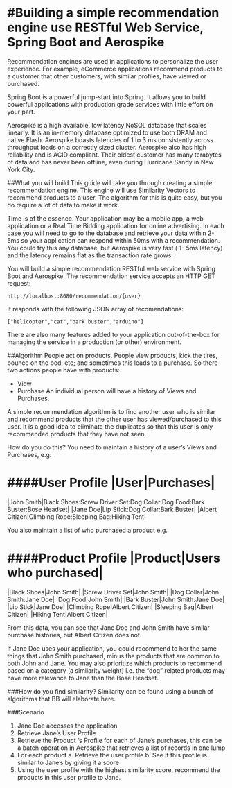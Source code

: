 #Building a simple recommendation engine use RESTful Web Service, Spring Boot and Aerospike
===========================================================================================
Recommendation engines are used in applications to personalize the user experience. For example, eCommerce applications recommend products to a customer that other customers, with similar profiles, have viewed or purchased.

Spring Boot is a powerful jump-start into Spring. It allows you to build powerful applications with production grade services with little effort on your part.

Aerospike is a high available, low latency NoSQL database that scales linearly. It is an in-memory database optimized to use both DRAM and native Flash. Aerospike boasts latencies of 1 to 3 ms consistently across throughput loads on a correctly sized cluster. Aerospike also has high reliability and is ACID compliant.  Their oldest customer has many terabytes of data and has never been offline, even during Hurricane Sandy in New York City.

##What you will build
This guide will take you through creating a simple recommendation engine. This engine will use Similarity Vectors to recommend products to a user. 
The algorithm for this is quite easy, but you do require a lot of data to make it work.

Time is of the essence. Your application may be a mobile app, a web application or a Real Time Bidding application for online advertising. 
In each case you will need to go to the database and retrieve your data within 2-5ms so your application can respond within 50ms with a recommendation. You could try this any database, but Aerospike is very fast ( 1- 5ms latency) and the latency remains flat as the transaction rate grows.

You will build a simple recommendation RESTful web service with Spring Boot and Aerospike. 
The recommendation service accepts an HTTP GET request:

    http://localhost:8080/recommendation/{user}

It responds with the following JSON array of recomendations:

    ["helicopter","cat","bark buster","arduino"]
    
There are also many features added to your application out-of-the-box for managing the service in a production (or other) environment. 

##Algorithm
People act on products. People view products, kick the tires, bounce on the bed, etc; and sometimes this leads to a purchase. So there two actions people have with products: 
* View
* Purchase
An individual person will have a history of Views and Purchases.

A simple recommendation algorithm is to find another user who is similar and recommend products that the other user has viewed/purchased to this user. It is a good idea to eliminate the duplicates so that this user is only recommended products that they have not seen.

How do you do this? You need to maintain a history of a user’s Views and Purchases, e.g:

####User Profile
|User|Purchases|
================
|John Smith|Black Shoes\:Screw Driver Set\:Dog Collar\:Dog Food\:Bark Buster\:Bose Headset|
|Jane Doe|Lip Stick\:Dog Collar\:Bark Buster|
|Albert Citizen|Climbing Rope\:Sleeping Bag\:Hiking Tent|

You also maintain a list of who purchased a product e.g.

####Product Profile
|Product|Users who purchased|
=============================
|Black Shoes|John Smith|
|Screw Driver Set|John Smith|
|Dog Collar|John Smith\:Jane Doe|
|Dog Food|John Smith|
|Bark Buster|John Smith\:Jane Doe|
|Lip Stick|Jane Doe|
|Climbing Rope|Albert Citizen|
|Sleeping Bag|Albert Citizen|
|Hiking Tent|Albert Citizen|

From this data, you can see that Jane Doe and John Smith have similar purchase histories, but Albert Citizen does not. 

If Jane Doe uses your application, you could recommend to her the same things that John Smith purchased, minus the products that are common to both John and Jane. You may also prioritize which products to recommend based on a category (a similarity weight) i.e. the “dog” related products may have more relevance to Jane than the Bose Headset.

###How do you find similarity?
Similarity can be found using a bunch of algorithms that BB will elaborate here.

###Scenario
1.	Jane Doe accesses the application
2.	Retrieve Jane’s User Profile
3.	Retrieve the Product ‘s Profile for each of Jane’s purchases, this can be a batch operation in Aerospike that retrieves a list of records in one lump
4.	For each product
	a.	Retrieve the user profile
	b.	See if this profile is similar to Jane’s by giving it a score
5.	Using the user profile with the highest similarity score, recommend the products in this user profile to Jane.
